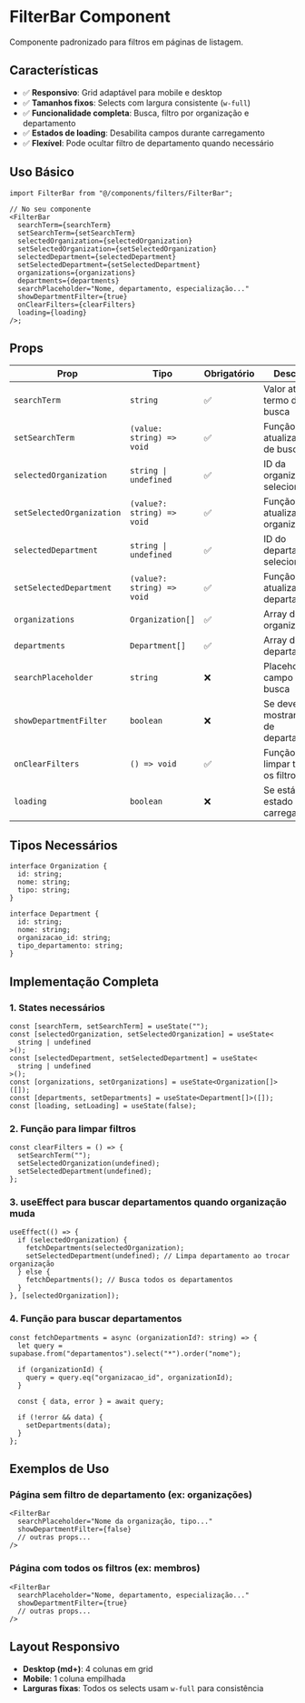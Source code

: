# FilterBar Component

Componente padronizado para filtros em páginas de listagem.

## Características

- ✅ **Responsivo**: Grid adaptável para mobile e desktop
- ✅ **Tamanhos fixos**: Selects com largura consistente (`w-full`)
- ✅ **Funcionalidade completa**: Busca, filtro por organização e departamento
- ✅ **Estados de loading**: Desabilita campos durante carregamento
- ✅ **Flexível**: Pode ocultar filtro de departamento quando necessário

## Uso Básico

```tsx
import FilterBar from "@/components/filters/FilterBar";

// No seu componente
<FilterBar
  searchTerm={searchTerm}
  setSearchTerm={setSearchTerm}
  selectedOrganization={selectedOrganization}
  setSelectedOrganization={setSelectedOrganization}
  selectedDepartment={selectedDepartment}
  setSelectedDepartment={setSelectedDepartment}
  organizations={organizations}
  departments={departments}
  searchPlaceholder="Nome, departamento, especialização..."
  showDepartmentFilter={true}
  onClearFilters={clearFilters}
  loading={loading}
/>;
```

## Props

| Prop                      | Tipo                       | Obrigatório | Descrição                              |
| ------------------------- | -------------------------- | ----------- | -------------------------------------- |
| `searchTerm`              | `string`                   | ✅          | Valor atual do termo de busca          |
| `setSearchTerm`           | `(value: string) => void`  | ✅          | Função para atualizar termo de busca   |
| `selectedOrganization`    | `string \| undefined`      | ✅          | ID da organização selecionada          |
| `setSelectedOrganization` | `(value?: string) => void` | ✅          | Função para atualizar organização      |
| `selectedDepartment`      | `string \| undefined`      | ✅          | ID do departamento selecionado         |
| `setSelectedDepartment`   | `(value?: string) => void` | ✅          | Função para atualizar departamento     |
| `organizations`           | `Organization[]`           | ✅          | Array de organizações                  |
| `departments`             | `Department[]`             | ✅          | Array de departamentos                 |
| `searchPlaceholder`       | `string`                   | ❌          | Placeholder do campo de busca          |
| `showDepartmentFilter`    | `boolean`                  | ❌          | Se deve mostrar filtro de departamento |
| `onClearFilters`          | `() => void`               | ✅          | Função para limpar todos os filtros    |
| `loading`                 | `boolean`                  | ❌          | Se está em estado de carregamento      |

## Tipos Necessários

```tsx
interface Organization {
  id: string;
  nome: string;
  tipo: string;
}

interface Department {
  id: string;
  nome: string;
  organizacao_id: string;
  tipo_departamento: string;
}
```

## Implementação Completa

### 1. States necessários

```tsx
const [searchTerm, setSearchTerm] = useState("");
const [selectedOrganization, setSelectedOrganization] = useState<
  string | undefined
>();
const [selectedDepartment, setSelectedDepartment] = useState<
  string | undefined
>();
const [organizations, setOrganizations] = useState<Organization[]>([]);
const [departments, setDepartments] = useState<Department[]>([]);
const [loading, setLoading] = useState(false);
```

### 2. Função para limpar filtros

```tsx
const clearFilters = () => {
  setSearchTerm("");
  setSelectedOrganization(undefined);
  setSelectedDepartment(undefined);
};
```

### 3. useEffect para buscar departamentos quando organização muda

```tsx
useEffect(() => {
  if (selectedOrganization) {
    fetchDepartments(selectedOrganization);
    setSelectedDepartment(undefined); // Limpa departamento ao trocar organização
  } else {
    fetchDepartments(); // Busca todos os departamentos
  }
}, [selectedOrganization]);
```

### 4. Função para buscar departamentos

```tsx
const fetchDepartments = async (organizationId?: string) => {
  let query = supabase.from("departamentos").select("*").order("nome");

  if (organizationId) {
    query = query.eq("organizacao_id", organizationId);
  }

  const { data, error } = await query;

  if (!error && data) {
    setDepartments(data);
  }
};
```

## Exemplos de Uso

### Página sem filtro de departamento (ex: organizações)

```tsx
<FilterBar
  searchPlaceholder="Nome da organização, tipo..."
  showDepartmentFilter={false}
  // outras props...
/>
```

### Página com todos os filtros (ex: membros)

```tsx
<FilterBar
  searchPlaceholder="Nome, departamento, especialização..."
  showDepartmentFilter={true}
  // outras props...
/>
```

## Layout Responsivo

- **Desktop (md+)**: 4 colunas em grid
- **Mobile**: 1 coluna empilhada
- **Larguras fixas**: Todos os selects usam `w-full` para consistência
